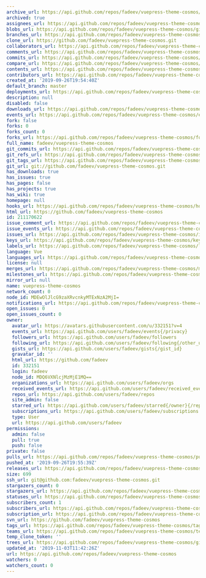 ```yaml
---
archive_url: https://api.github.com/repos/fadeev/vuepress-theme-cosmos/{archive_format}{/ref}
archived: true
assignees_url: https://api.github.com/repos/fadeev/vuepress-theme-cosmos/assignees{/user}
blobs_url: https://api.github.com/repos/fadeev/vuepress-theme-cosmos/git/blobs{/sha}
branches_url: https://api.github.com/repos/fadeev/vuepress-theme-cosmos/branches{/branch}
clone_url: https://github.com/fadeev/vuepress-theme-cosmos.git
collaborators_url: https://api.github.com/repos/fadeev/vuepress-theme-cosmos/collaborators{/collaborator}
comments_url: https://api.github.com/repos/fadeev/vuepress-theme-cosmos/comments{/number}
commits_url: https://api.github.com/repos/fadeev/vuepress-theme-cosmos/commits{/sha}
compare_url: https://api.github.com/repos/fadeev/vuepress-theme-cosmos/compare/{base}...{head}
contents_url: https://api.github.com/repos/fadeev/vuepress-theme-cosmos/contents/{+path}
contributors_url: https://api.github.com/repos/fadeev/vuepress-theme-cosmos/contributors
created_at: '2019-09-26T19:54:40Z'
default_branch: master
deployments_url: https://api.github.com/repos/fadeev/vuepress-theme-cosmos/deployments
description: null
disabled: false
downloads_url: https://api.github.com/repos/fadeev/vuepress-theme-cosmos/downloads
events_url: https://api.github.com/repos/fadeev/vuepress-theme-cosmos/events
fork: false
forks: 0
forks_count: 0
forks_url: https://api.github.com/repos/fadeev/vuepress-theme-cosmos/forks
full_name: fadeev/vuepress-theme-cosmos
git_commits_url: https://api.github.com/repos/fadeev/vuepress-theme-cosmos/git/commits{/sha}
git_refs_url: https://api.github.com/repos/fadeev/vuepress-theme-cosmos/git/refs{/sha}
git_tags_url: https://api.github.com/repos/fadeev/vuepress-theme-cosmos/git/tags{/sha}
git_url: git://github.com/fadeev/vuepress-theme-cosmos.git
has_downloads: true
has_issues: true
has_pages: false
has_projects: true
has_wiki: true
homepage: null
hooks_url: https://api.github.com/repos/fadeev/vuepress-theme-cosmos/hooks
html_url: https://github.com/fadeev/vuepress-theme-cosmos
id: 211170622
issue_comment_url: https://api.github.com/repos/fadeev/vuepress-theme-cosmos/issues/comments{/number}
issue_events_url: https://api.github.com/repos/fadeev/vuepress-theme-cosmos/issues/events{/number}
issues_url: https://api.github.com/repos/fadeev/vuepress-theme-cosmos/issues{/number}
keys_url: https://api.github.com/repos/fadeev/vuepress-theme-cosmos/keys{/key_id}
labels_url: https://api.github.com/repos/fadeev/vuepress-theme-cosmos/labels{/name}
language: Vue
languages_url: https://api.github.com/repos/fadeev/vuepress-theme-cosmos/languages
license: null
merges_url: https://api.github.com/repos/fadeev/vuepress-theme-cosmos/merges
milestones_url: https://api.github.com/repos/fadeev/vuepress-theme-cosmos/milestones{/number}
mirror_url: null
name: vuepress-theme-cosmos
network_count: 0
node_id: MDEwOlJlcG9zaXRvcnkyMTExNzA2MjI=
notifications_url: https://api.github.com/repos/fadeev/vuepress-theme-cosmos/notifications{?since,all,participating}
open_issues: 0
open_issues_count: 0
owner:
  avatar_url: https://avatars.githubusercontent.com/u/332151?v=4
  events_url: https://api.github.com/users/fadeev/events{/privacy}
  followers_url: https://api.github.com/users/fadeev/followers
  following_url: https://api.github.com/users/fadeev/following{/other_user}
  gists_url: https://api.github.com/users/fadeev/gists{/gist_id}
  gravatar_id: ''
  html_url: https://github.com/fadeev
  id: 332151
  login: fadeev
  node_id: MDQ6VXNlcjMzMjE1MQ==
  organizations_url: https://api.github.com/users/fadeev/orgs
  received_events_url: https://api.github.com/users/fadeev/received_events
  repos_url: https://api.github.com/users/fadeev/repos
  site_admin: false
  starred_url: https://api.github.com/users/fadeev/starred{/owner}{/repo}
  subscriptions_url: https://api.github.com/users/fadeev/subscriptions
  type: User
  url: https://api.github.com/users/fadeev
permissions:
  admin: false
  pull: true
  push: false
private: false
pulls_url: https://api.github.com/repos/fadeev/vuepress-theme-cosmos/pulls{/number}
pushed_at: '2019-09-26T19:55:39Z'
releases_url: https://api.github.com/repos/fadeev/vuepress-theme-cosmos/releases{/id}
size: 699
ssh_url: git@github.com:fadeev/vuepress-theme-cosmos.git
stargazers_count: 0
stargazers_url: https://api.github.com/repos/fadeev/vuepress-theme-cosmos/stargazers
statuses_url: https://api.github.com/repos/fadeev/vuepress-theme-cosmos/statuses/{sha}
subscribers_count: 1
subscribers_url: https://api.github.com/repos/fadeev/vuepress-theme-cosmos/subscribers
subscription_url: https://api.github.com/repos/fadeev/vuepress-theme-cosmos/subscription
svn_url: https://github.com/fadeev/vuepress-theme-cosmos
tags_url: https://api.github.com/repos/fadeev/vuepress-theme-cosmos/tags
teams_url: https://api.github.com/repos/fadeev/vuepress-theme-cosmos/teams
temp_clone_token: ''
trees_url: https://api.github.com/repos/fadeev/vuepress-theme-cosmos/git/trees{/sha}
updated_at: '2019-11-03T11:42:26Z'
url: https://api.github.com/repos/fadeev/vuepress-theme-cosmos
watchers: 0
watchers_count: 0
---
```


